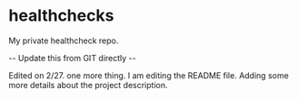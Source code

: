 # healthchecks
My private healthcheck repo.

 -- Update this from GIT directly --

Edited on 2/27.
one more thing.
I am editing the README file. Adding some more details about the project description.
